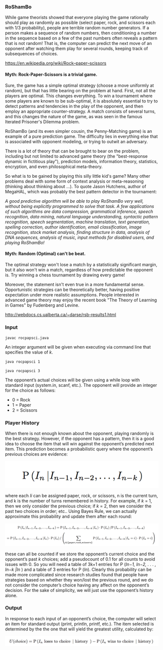 ### RoShamBo

While game theorists showed that everyone playing the game rationally should play as randomly as possible (select paper, rock, and scissors each with 1/3 probability), people are terrible random number generators. If a person makes a sequence of random numbers, then conditioning a number in the sequence based on a few of the past numbers often reveals a pattern that is not random! That is, the computer can predict the next move of an opponent after watching them play for several rounds, keeping track of subsequences of choices.

https://en.wikipedia.org/wiki/Rock–paper–scissors

#### Myth: Rock-Paper-Scissors is a trivial game.
Sure, the game has a simple optimal strategy (choose a move uniformly at random), but that has little bearing on the problem at hand. First, not all the players are optimal. This changes everything. To win a tournament where some players are known to be sub-optimal, it is absolutely essential to try to detect patterns and tendencies in the play of the opponent, and then employ an appropriate counter-strategy. A match consists of several turns, and this changes the nature of the game, as was seen in the famous Iterated Prisoner's Dilemma problem.

RoShamBo (and its even simpler cousin, the Penny-Matching game) is an example of a pure prediction game. The difficulty lies in everything else that is associated with opponent modeling, or trying to outwit an adversary.

There is a lot of theory that can be brought to bear on the problem, including but not limited to advanced game theory (the "best-response dynamic in fictitious play"), prediction models, information theory, statistics, encryption, and even philosophical meta-theory.

So what is to be gained by playing this silly little kid's game? Many other problems deal with some form of context analysis or meta-reasoning (thinking about thinking about ...). To quote Jason Hutchens, author of MegaHAL, which was probably the best pattern detector in the tournament:

*A good predictive algorithm will be able to play RoShamBo very well, without being explicitly programmed to solve that task. A few applications of such algorithms are data compression, grammatical inference, speech recognition, data mining, natural language understanding, syntactic pattern recognition, speech segmentation, machine translation, text generation, spelling correction, author identification, email classification, image recognition, stock market analysis, finding structure in data, analysis of DNA sequences, analysis of music, input methods for disabled users, and playing RoShamBo!*

#### Myth: Random (Optimal) can't be beat.

The optimal strategy won't lose a match by a statistically significant margin, but it also won't win a match, regardless of how predictable the opponent is. Try winning a chess tournament by drawing every game!

Moreover, the statement isn't even true in a more fundamental sense. Opportunistic strategies can be theoretically better, having positive expectation under more realistic assumptions. People interested in advanced game theory may enjoy the recent book "The Theory of Learning in Games" by Fudenberg and Levine.

http://webdocs.cs.ualberta.ca/~darse/rsb-results1.html

### Input
```
javac rocpapsci.java
```
An integer argument will be given when executing via command line that specifies the value of *k*. 
```
java rocpapsci 1
```
```
java rocpapsci 3
```
The opponent’s actual choices will be given using a while loop with standard input (system.in, scanf, etc.). The opponent will provide an integer for the choice as follows:

* 0 = Rock
* 1 = Paper
* 2 = Scissors

### Player History

When there is not enough known about the opponent, playing randomly is the best strategy. However, if the opponent has a pattern, then it is a good idea to choose the item that will win against the opponent’s predicted next item. This prediction becomes a probabilistic query where the opponent’s previous choices are evidence:

<p align="center">
  <img src="https://github.com/wesleytian/roshambo-god/blob/master/images/pic1.png">
</p>

where each *Ii* can be assigned paper, rock, or scissors, n is the current turn, and k is the number of turns remembered in history. For example, if *k* = 1, then we only consider the previous choice; if *k* = 2, then we consider the past two choices in order; etc.. Using Bayes Rule, we can actually approximate this probability and update them after each round:

<p align="center">
  <img src="https://github.com/wesleytian/roshambo-god/blob/master/images/pic2.png">
</p>

these can all be counted if we store the opponent’s current choice and the opponent’s past *k* choices; add
a pseudocount of 0.1 for all counts to avoid issues with 0. So you will need a table of 3k+1 entries for P (*In−1, In−2, . . . , In−k |In* ) and a table of 3 entries for P (*In*). Clearly this probability can be made more complicated since research studies found that people have strategies based on whether they won/lost the previous round, and we do not consider the computer’s choice having any affect on the opponent’s decision. For the sake of simplicity, we will just use the opponent’s history alone.

### Output
In response to each input of an opponent’s choice, the computer will select an item for standard output (print, println, printf, etc.). The item selected is determined by the the one that will yield the greatest utility, calculated by:
<p align="center">
  <img src="https://github.com/wesleytian/roshambo-god/blob/master/images/pic3.png">
</p>
